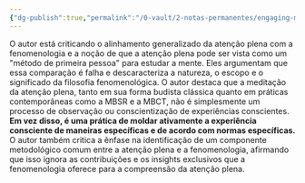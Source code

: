 ```yaml
---
{"dg-publish":true,"permalink":"/0-vault/2-notas-permanentes/engaging-mindfulness-criticism/","tags":["permanente"],"dgHomeLink":true,"dgShowLocalGraph":true,"dgShowFileTree":true,"dgEnableSearch":true}
---
```


O autor está criticando o alinhamento generalizado da atenção plena com a fenomenologia e a noção de que a atenção plena pode ser vista como um "método de primeira pessoa" para estudar a mente. Eles argumentam que essa comparação é falha e descaracteriza a natureza, o escopo e o significado da filosofia fenomenológica. O autor destaca que a meditação da atenção plena, tanto em sua forma budista clássica quanto em práticas contemporâneas como a MBSR e a MBCT, não é simplesmente um processo de observação ou conscientização de experiências conscientes. **Em vez disso, é uma prática de moldar ativamente a experiência consciente de maneiras específicas e de acordo com normas específicas.** O autor também critica a ênfase na identificação de um componente metodológico comum entre a atenção plena e a fenomenologia, afirmando que isso ignora as contribuições e os insights exclusivos que a fenomenologia oferece para a compreensão da atenção plena.